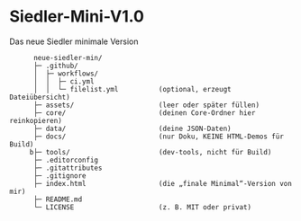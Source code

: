 # Siedler-Mini-V1.0
Das neue Siedler minimale Version


          neue-siedler-min/
          ├─ .github/
          │  ├─ workflows/
          │  │  ├─ ci.yml
          │  │  └─ filelist.yml          (optional, erzeugt Dateiübersicht)
          ├─ assets/                     (leer oder später füllen)
          ├─ core/                       (deinen Core-Ordner hier reinkopieren)
          ├─ data/                       (deine JSON-Daten)
          ├─ docs/                       (nur Doku, KEINE HTML-Demos für Build)
         b├─ tools/                      (dev-tools, nicht für Build)
          ├─ .editorconfig
          ├─ .gitattributes
          ├─ .gitignore
          ├─ index.html                  (die „finale Minimal“-Version von mir)
          ├─ README.md
          └─ LICENSE                     (z. B. MIT oder privat)
